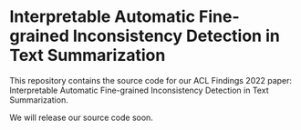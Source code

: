 # Interpretable Automatic Fine-grained Inconsistency Detection in Text Summarization

This repository contains the source code for our ACL Findings 2022 paper: Interpretable Automatic Fine-grained Inconsistency Detection in Text Summarization.

We will release our source code soon. 
